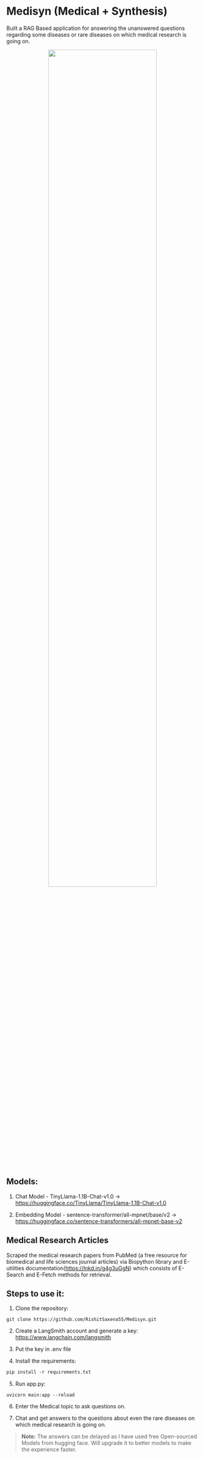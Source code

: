 # Medisyn (Medical + Synthesis)
Built a RAG Based application for answering the unanswered questions regarding some diseases or rare diseases on which medical research is going on.

<div align="center">
  <img src="image.png" width="75%" height="75%">
</div>

## Models:
1. Chat Model - TinyLlama-1.1B-Chat-v1.0 -> https://huggingface.co/TinyLlama/TinyLlama-1.1B-Chat-v1.0

2. Embedding Model - sentence-transformer/all-mpnet/base/v2 -> https://huggingface.co/sentence-transformers/all-mpnet-base-v2

## Medical Research Articles
Scraped the medical research papers from PubMed (a free resource for biomedical and life sciences journal articles) via Biopython library and E-utilities documentation(https://lnkd.in/g4g3uGgN) which consists of E-Search and E-Fetch methods for retrieval.

## Steps to use it:
1. Clone the repository:
```git
git clone https://github.com/RishitSaxena55/Medisyn.git
```

2. Create a LangSmith account and generate a key: https://www.langchain.com/langsmith
   

3. Put the key in .env file
   

4. Install the requirements:
```requirements.txt
pip install -r requirements.txt
```

  
5. Run app.py:
```app
uvicorn main:app --reload
```


6. Enter the Medical topic to ask questions on.


7. Chat and get answers to the questions about even the rare diseases on which medical research is going on.


> **Note:** The answers can be delayed as I have used free Open-sourced Models from hugging face. Will upgrade it to better models to make the experience faster.


